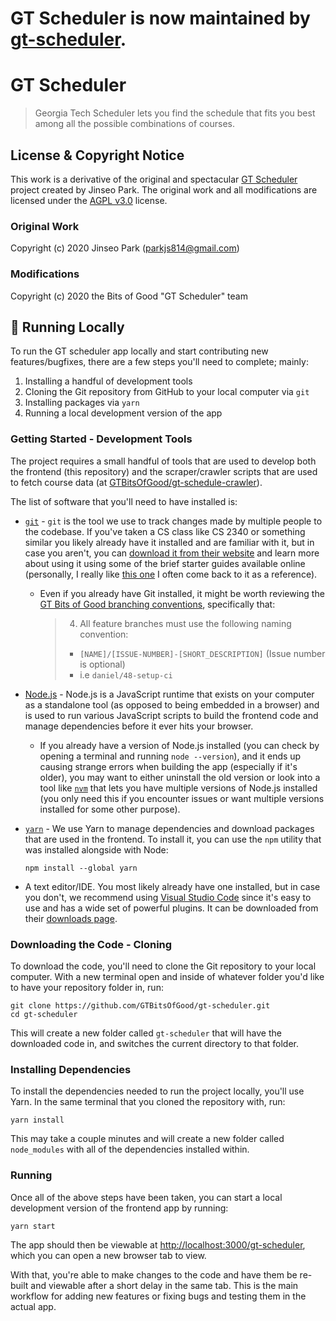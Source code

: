 # GT Scheduler is now maintained by [gt-scheduler](https://github.com/gt-scheduler).

# GT Scheduler
> Georgia Tech Scheduler lets you find the schedule that fits you best among all the possible combinations of courses.

## License & Copyright Notice

This work is a derivative of the original and spectacular [GT Scheduler](https://github.com/64json/gt-scheduler) project created by Jinseo Park. The original work and all modifications are licensed under the [AGPL v3.0](https://github.com/64json/gt-scheduler/blob/master/LICENSE) license.

### Original Work

Copyright (c) 2020 Jinseo Park (parkjs814@gmail.com)

### Modifications

Copyright (c) 2020 the Bits of Good "GT Scheduler" team

## 🚀 Running Locally

To run the GT scheduler app locally and start contributing new features/bugfixes, there are a few steps you'll need to complete; mainly:

1. Installing a handful of development tools
2. Cloning the Git repository from GitHub to your local computer via `git`
3. Installing packages via `yarn`
4. Running a local development version of the app

### Getting Started - Development Tools

The project requires a small handful of tools that are used to develop both the frontend (this repository) and the scraper/crawler scripts that are used to fetch course data (at [GTBitsOfGood/gt-schedule-crawler](https://github.com/GTBitsOfGood/gt-schedule-crawler)).

The list of software that you'll need to have installed is:

- [`git`](https://git-scm.com/) - `git` is the tool we use to track changes made by multiple people to the codebase. If you've taken a CS class like CS 2340 or something similar you likely already have it installed and are familiar with it, but in case you aren't, you can [download it from their website](https://git-scm.com/downloads) and learn more about using it using some of the brief starter guides available online (personally, I really like [this one](https://rogerdudler.github.io/git-guide/) I often come back to it as a reference).
  - Even if you already have Git installed, it might be worth reviewing the [GT Bits of Good branching conventions](https://www.notion.so/Branch-Conventions-fa4d056e31bd4242a2d0ffee959de92d), specifically that:
    > 4. All feature branches must use the following naming convention:
    >  - `[NAME]/[ISSUE-NUMBER]-[SHORT_DESCRIPTION]` (Issue number is optional)
    >  - i.e `daniel/48-setup-ci`
- [Node.js](https://nodejs.org/en/) - Node.js is a JavaScript runtime that exists on your computer as a standalone tool (as opposed to being embedded in a browser) and is used to run various JavaScript scripts to build the frontend code and manage dependencies before it ever hits your browser.
  - If you already have a version of Node.js installed (you can check by opening a terminal and running `node --version`), and it ends up causing strange errors when building the app (especially if it's older), you may want to either uninstall the old version or look into a tool like [`nvm`](https://github.com/nvm-sh/nvm) that lets you have multiple versions of Node.js installed (you only need this if you encounter issues or want multiple versions installed for some other purpose).
- [`yarn`](https://classic.yarnpkg.com/en/docs/install/) - We use Yarn to manage dependencies and download packages that are used in the frontend. To install it, you can use the `npm` utility that was installed alongside with Node:

  ~~~
  npm install --global yarn
  ~~~
- A text editor/IDE. You most likely already have one installed, but in case you don't, we recommend using [Visual Studio Code](https://code.visualstudio.com/) since it's easy to use and has a wide set of powerful plugins. It can be downloaded from their [downloads page](https://code.visualstudio.com/Download).

### Downloading the Code - Cloning

To download the code, you'll need to clone the Git repository to your local computer. With a new terminal open and inside of whatever folder you'd like to have your repository folder in, run:

```
git clone https://github.com/GTBitsOfGood/gt-scheduler.git
cd gt-scheduler
```

This will create a new folder called `gt-scheduler` that will have the downloaded code in, and switches the current directory to that folder.

### Installing Dependencies

To install the dependencies needed to run the project locally, you'll use Yarn. In the same terminal that you cloned the repository with, run:

```
yarn install
```

This may take a couple minutes and will create a new folder called `node_modules` with all of the dependencies installed within.

### Running

Once all of the above steps have been taken, you can start a local development version of the frontend app by running:

```
yarn start
```

The app should then be viewable at [http://localhost:3000/gt-scheduler](http://localhost:3000/gt-scheduler), which you can open a new browser tab to view.

With that, you're able to make changes to the code and have them be re-built and viewable after a short delay in the same tab. This is the main workflow for adding new features or fixing bugs and testing them in the actual app.
